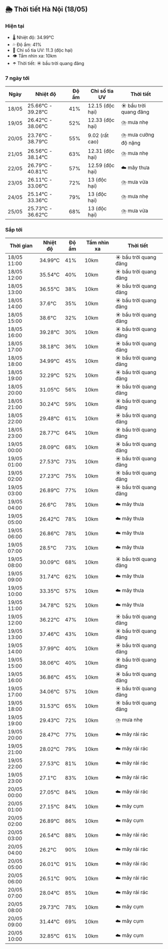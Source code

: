 ## 🌦️ Thời tiết Hà Nội (18/05)

### Hiện tại

- 🌡️ Nhiệt độ: 34.99℃
- 💦 Độ ẩm: 41%
- 🌟 Chỉ số tia UV: 11.3 (độc hại)
- 👁️ Tầm nhìn xa: 10km
- ☂️ Thời tiết: ☀️ bầu trời quang đãng

### 7 ngày tới

| Ngày | Nhiệt độ | Độ ẩm | Chỉ số tia UV | Thời tiết |
| --- | --- | --- | --- | --- |
| 18/05 | 25.66℃ - 39.28℃ | 41% | 12.15 (độc hại) | ☀️ bầu trời quang đãng |
| 19/05 | 26.42℃ - 38.06℃ | 52% | 12.33 (độc hại) | ⛈️ mưa nhẹ |
| 20/05 | 23.76℃ - 38.79℃ | 55% | 9.02 (rất cao) | ⛈️ mưa cường độ nặng |
| 21/05 | 26.56℃ - 38.14℃ | 63% | 12.31 (độc hại) | ⛈️ mưa nhẹ |
| 22/05 | 26.79℃ - 40.81℃ | 57% | 12.59 (độc hại) | ☁️ mây thưa |
| 23/05 | 26.11℃ - 33.06℃ | 72% | 13 (độc hại) | ⛈️ mưa vừa |
| 24/05 | 25.14℃ - 33.36℃ | 79% | 13 (độc hại) | ⛈️ mưa nhẹ |
| 25/05 | 25.73℃ - 36.62℃ | 68% | 13 (độc hại) | ⛈️ mưa vừa |

### Sắp tới

| Thời gian | Nhiệt độ | Độ ẩm | Tầm nhìn xa | Thời tiết |
| --- | --- | --- | --- | --- |
| 18/05 11:00 | 34.99℃ | 41% | 10km | ☀️ bầu trời quang đãng |
| 18/05 12:00 | 35.54℃ | 40% | 10km | ☀️ bầu trời quang đãng |
| 18/05 13:00 | 36.55℃ | 38% | 10km | ☀️ bầu trời quang đãng |
| 18/05 14:00 | 37.6℃ | 35% | 10km | ☀️ bầu trời quang đãng |
| 18/05 15:00 | 38.6℃ | 32% | 10km | ☀️ bầu trời quang đãng |
| 18/05 16:00 | 39.28℃ | 30% | 10km | ☀️ bầu trời quang đãng |
| 18/05 17:00 | 38.18℃ | 36% | 10km | ☀️ bầu trời quang đãng |
| 18/05 18:00 | 34.99℃ | 45% | 10km | ☀️ bầu trời quang đãng |
| 18/05 19:00 | 32.29℃ | 52% | 10km | ☀️ bầu trời quang đãng |
| 18/05 20:00 | 31.05℃ | 56% | 10km | ☀️ bầu trời quang đãng |
| 18/05 21:00 | 30.24℃ | 59% | 10km | ☀️ bầu trời quang đãng |
| 18/05 22:00 | 29.48℃ | 61% | 10km | ☀️ bầu trời quang đãng |
| 18/05 23:00 | 28.77℃ | 64% | 10km | ☀️ bầu trời quang đãng |
| 19/05 00:00 | 28.09℃ | 68% | 10km | ☀️ bầu trời quang đãng |
| 19/05 01:00 | 27.53℃ | 73% | 10km | ☀️ bầu trời quang đãng |
| 19/05 02:00 | 27.23℃ | 75% | 10km | ☀️ bầu trời quang đãng |
| 19/05 03:00 | 26.89℃ | 77% | 10km | ☀️ bầu trời quang đãng |
| 19/05 04:00 | 26.6℃ | 78% | 10km | ☁️ mây thưa |
| 19/05 05:00 | 26.42℃ | 78% | 10km | ☁️ mây thưa |
| 19/05 06:00 | 26.86℃ | 78% | 10km | ☁️ mây thưa |
| 19/05 07:00 | 28.5℃ | 73% | 10km | ☁️ mây thưa |
| 19/05 08:00 | 30.09℃ | 68% | 10km | ☀️ bầu trời quang đãng |
| 19/05 09:00 | 31.74℃ | 62% | 10km | ☁️ mây thưa |
| 19/05 10:00 | 33.35℃ | 57% | 10km | ☁️ mây thưa |
| 19/05 11:00 | 34.78℃ | 52% | 10km | ☁️ mây thưa |
| 19/05 12:00 | 36.22℃ | 47% | 10km | ☀️ bầu trời quang đãng |
| 19/05 13:00 | 37.46℃ | 43% | 10km | ☀️ bầu trời quang đãng |
| 19/05 14:00 | 37.99℃ | 40% | 10km | ☀️ bầu trời quang đãng |
| 19/05 15:00 | 38.06℃ | 40% | 10km | ☀️ bầu trời quang đãng |
| 19/05 16:00 | 36.86℃ | 45% | 10km | ☀️ bầu trời quang đãng |
| 19/05 17:00 | 34.06℃ | 57% | 10km | ☀️ bầu trời quang đãng |
| 19/05 18:00 | 31.53℃ | 65% | 10km | ☀️ bầu trời quang đãng |
| 19/05 19:00 | 29.43℃ | 72% | 10km | ⛈️ mưa nhẹ |
| 19/05 20:00 | 28.47℃ | 77% | 10km | ☁️ mây rải rác |
| 19/05 21:00 | 28.02℃ | 79% | 10km | ☁️ mây rải rác |
| 19/05 22:00 | 27.53℃ | 81% | 10km | ☁️ mây rải rác |
| 19/05 23:00 | 27.1℃ | 83% | 10km | ☁️ mây rải rác |
| 20/05 00:00 | 27.05℃ | 84% | 10km | ☁️ mây rải rác |
| 20/05 01:00 | 27.15℃ | 84% | 10km | ☁️ mây cụm |
| 20/05 02:00 | 26.89℃ | 86% | 10km | ☁️ mây cụm |
| 20/05 03:00 | 26.54℃ | 88% | 10km | ☁️ mây rải rác |
| 20/05 04:00 | 26.2℃ | 90% | 10km | ☁️ mây rải rác |
| 20/05 05:00 | 26.01℃ | 91% | 10km | ☁️ mây rải rác |
| 20/05 06:00 | 26.51℃ | 90% | 10km | ☁️ mây rải rác |
| 20/05 07:00 | 28.04℃ | 85% | 10km | ☁️ mây rải rác |
| 20/05 08:00 | 29.73℃ | 78% | 10km | ☁️ mây cụm |
| 20/05 09:00 | 31.44℃ | 69% | 10km | ☁️ mây cụm |
| 20/05 10:00 | 32.85℃ | 61% | 10km | ☁️ mây cụm |
